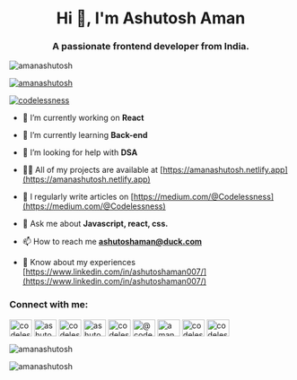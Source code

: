 <h1 align="center">Hi 👋, I'm Ashutosh Aman</h1>
<h3 align="center">A passionate frontend developer from India.</h3>

<p align="left"> <img src="https://komarev.com/ghpvc/?username=amanashutosh&label=Profile%20views&color=0e75b6&style=flat" alt="amanashutosh" /> </p>

<p align="left"> <a href="https://github.com/ryo-ma/github-profile-trophy"><img src="https://github-profile-trophy.vercel.app/?username=amanashutosh" alt="amanashutosh" /></a> </p>

<p align="left"> <a href="https://twitter.com/codelessness" target="blank"><img src="https://img.shields.io/twitter/follow/codelessness?logo=twitter&style=for-the-badge" alt="codelessness" /></a> </p>

- 🔭 I’m currently working on **React**

- 🌱 I’m currently learning **Back-end**

- 🤝 I’m looking for help with **DSA**

- 👨‍💻 All of my projects are available at [https://amanashutosh.netlify.app](https://amanashutosh.netlify.app)

- 📝 I regularly write articles on [https://medium.com/@Codelessness](https://medium.com/@Codelessness)

- 💬 Ask me about **Javascript, react, css.**

- 📫 How to reach me **ashutoshaman@duck.com**

- 📄 Know about my experiences [https://www.linkedin.com/in/ashutoshaman007/](https://www.linkedin.com/in/ashutoshaman007/)


<h3 align="left">Connect with me:</h3>
<p align="left">
<a href="https://twitter.com/codelessness" target="blank"><img align="center" src="https://raw.githubusercontent.com/rahuldkjain/github-profile-readme-generator/master/src/images/icons/Social/twitter.svg" alt="codelessness" height="30" width="40" /></a>
<a href="https://linkedin.com/in/ashutoshaman007" target="blank"><img align="center" src="https://raw.githubusercontent.com/rahuldkjain/github-profile-readme-generator/master/src/images/icons/Social/linked-in-alt.svg" alt="ashutoshaman007" height="30" width="40" /></a>
<a href="https://stackoverflow.com/users/codelessness" target="blank"><img align="center" src="https://raw.githubusercontent.com/rahuldkjain/github-profile-readme-generator/master/src/images/icons/Social/stack-overflow.svg" alt="codelessness" height="30" width="40" /></a>
<a href="https://fb.com/ashutosh6aman" target="blank"><img align="center" src="https://raw.githubusercontent.com/rahuldkjain/github-profile-readme-generator/master/src/images/icons/Social/facebook.svg" alt="ashutosh6aman" height="30" width="40" /></a>
<a href="https://instagram.com/codelessness" target="blank"><img align="center" src="https://raw.githubusercontent.com/rahuldkjain/github-profile-readme-generator/master/src/images/icons/Social/instagram.svg" alt="codelessness" height="30" width="40" /></a>
<a href="https://medium.com/@codelessness" target="blank"><img align="center" src="https://raw.githubusercontent.com/rahuldkjain/github-profile-readme-generator/master/src/images/icons/Social/medium.svg" alt="@codelessness" height="30" width="40" /></a>
<a href="https://www.hackerrank.com/aman_ashutosh357" target="blank"><img align="center" src="https://raw.githubusercontent.com/rahuldkjain/github-profile-readme-generator/master/src/images/icons/Social/hackerrank.svg" alt="aman_ashutosh357" height="30" width="40" /></a>
<a href="https://www.leetcode.com/codelessness" target="blank"><img align="center" src="https://raw.githubusercontent.com/rahuldkjain/github-profile-readme-generator/master/src/images/icons/Social/leet-code.svg" alt="codelessness" height="30" width="40" /></a>
<a href="https://auth.geeksforgeeks.org/user/codelessness" target="blank"><img align="center" src="https://raw.githubusercontent.com/rahuldkjain/github-profile-readme-generator/master/src/images/icons/Social/geeks-for-geeks.svg" alt="codelessness" height="30" width="40" /></a>
</p>



<p><img align="center" src="https://github-readme-stats.vercel.app/api/top-langs?username=amanashutosh&show_icons=true&locale=en&layout=compact" alt="amanashutosh" /></p>

<p><img align="center" src="https://github-readme-streak-stats.herokuapp.com/?user=amanashutosh&" alt="amanashutosh" /></p>
